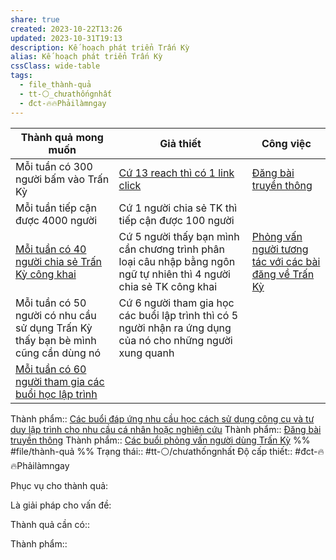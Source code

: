 ```yaml
---
share: true
created: 2023-10-22T13:26
updated: 2023-10-31T19:13
description: Kế hoạch phát triển Trấn Kỳ
alias: Kế hoạch phát triển Trấn Kỳ
cssClass: wide-table
tags:
  - file_thành-quả
  - tt-⚪_chưathốngnhất
  - đct-🔥🔥Phảilàmngay
---
```


 
| Thành quả mong muốn                                                               | Giả thiết                                                                                                            | Công việc                                                                                                                 |
| --------------------------------------------------------------------------------- | -------------------------------------------------------------------------------------------------------------------- | ------------------------------------------------------------------------------------------------------------------------- |
| Mỗi tuần có 300 người bấm vào Trấn Kỳ                                             | [Cứ 13 reach thì có 1 link click](../2%20Gi%E1%BA%A3%20thuy%E1%BA%BFt/C%E1%BB%A9%2013%20reach%20th%C3%AC%20c%C3%B3%201%20link%20click.md)                                                                                  | [Đăng bài truyền thông](../4%20Th%C3%A0nh%20ph%E1%BA%A9m/C%C3%A1c%20b%C3%A0i%20vi%E1%BA%BFt%20truy%E1%BB%81n%20th%C3%B4ng%20v%E1%BB%81%20Tr%E1%BA%A5n%20K%E1%BB%B3/index.md)                                                                      |
| Mỗi tuần tiếp cận được 4000 người                                                 | Cứ 1 người chia sẻ TK thì tiếp cận được 100 người                                                                    |                                                                                                                           |
| [Mỗi tuần có 40 người chia sẻ Trấn Kỳ công khai](./M%E1%BB%97i%20tu%E1%BA%A7n%20c%C3%B3%2040%20ng%C6%B0%E1%BB%9Di%20chia%20s%E1%BA%BB%20Tr%E1%BA%A5n%20K%E1%BB%B3%20c%C3%B4ng%20khai.md)                                | Cứ 5 người thấy bạn mình cần chương trình phân loại câu nhập bằng ngôn ngữ tự nhiên thì 4 người chia sẻ TK công khai | [Phỏng vấn người tương tác với các bài đăng về Trấn Kỳ](../4%20Th%C3%A0nh%20ph%E1%BA%A9m/C%C3%A1c%20bu%E1%BB%95i%20ph%E1%BB%8Fng%20v%E1%BA%A5n%20ng%C6%B0%E1%BB%9Di%20d%C3%B9ng%20Tr%E1%BA%A5n%20K%E1%BB%B3/K%E1%BA%BF%20ho%E1%BA%A1ch%20ph%E1%BB%8Fng%20v%E1%BA%A5n%20ng%C6%B0%E1%BB%9Di%20t%C6%B0%C6%A1ng%20t%C3%A1c%20v%E1%BB%9Bi%20c%C3%A1c%20b%C3%A0i%20%C4%91%C4%83ng%20v%E1%BB%81%20Tr%E1%BA%A5n%20K%E1%BB%B3.md) | 
| Mỗi tuần có 50 người có nhu cầu sử dụng Trấn Kỳ thấy bạn bè mình cũng cần dùng nó | Cứ 6 người tham gia học các buổi lập trình thì có 5 người nhận ra ứng dụng của nó cho những người xung quanh         |                                                                                                                           |
| [Mỗi tuần có 60 người tham gia các buổi học lập trình](../../C%C3%A1c%20bu%E1%BB%95i%20%C4%91%C3%A1p%20%E1%BB%A9ng%20nhu%20c%E1%BA%A7u%20h%E1%BB%8Dc%20c%C3%A1ch%20s%E1%BB%AD%20d%E1%BB%A5ng%20c%C3%B4ng%20c%E1%BB%A5%20v%C3%A0%20t%C6%B0%20duy%20l%E1%BA%ADp%20tr%C3%ACnh%20cho%20nhu%20c%E1%BA%A7u%20c%C3%A1%20nh%C3%A2n%20ho%E1%BA%B7c%20nghi%C3%AAn%20c%E1%BB%A9u/3%20Th%C3%A0nh%20qu%E1%BA%A3%20mong%20mu%E1%BB%91n/M%E1%BB%97i%20tu%E1%BA%A7n%20c%C3%B3%2060%20ng%C6%B0%E1%BB%9Di%20tham%20gia%20c%C3%A1c%20bu%E1%BB%95i%20h%E1%BB%8Dc%20l%E1%BA%ADp%20tr%C3%ACnh.md)                          |                                                                                                                      |                                                                                                                           |

Thành phẩm:: [Các buổi đáp ứng nhu cầu học cách sử dụng công cụ và tư duy lập trình cho nhu cầu cá nhân hoặc nghiên cứu](../../C%C3%A1c%20bu%E1%BB%95i%20%C4%91%C3%A1p%20%E1%BB%A9ng%20nhu%20c%E1%BA%A7u%20h%E1%BB%8Dc%20c%C3%A1ch%20s%E1%BB%AD%20d%E1%BB%A5ng%20c%C3%B4ng%20c%E1%BB%A5%20v%C3%A0%20t%C6%B0%20duy%20l%E1%BA%ADp%20tr%C3%ACnh%20cho%20nhu%20c%E1%BA%A7u%20c%C3%A1%20nh%C3%A2n%20ho%E1%BA%B7c%20nghi%C3%AAn%20c%E1%BB%A9u/9%20Blog/C%C3%A1c%20bu%E1%BB%95i%20%C4%91%C3%A1p%20%E1%BB%A9ng%20nhu%20c%E1%BA%A7u%20h%E1%BB%8Dc%20c%C3%A1ch%20s%E1%BB%AD%20d%E1%BB%A5ng%20c%C3%B4ng%20c%E1%BB%A5%20v%C3%A0%20t%C6%B0%20duy%20l%E1%BA%ADp%20tr%C3%ACnh%20cho%20nhu%20c%E1%BA%A7u%20c%C3%A1%20nh%C3%A2n%20ho%E1%BA%B7c%20nghi%C3%AAn%20c%E1%BB%A9u.md)
Thành phẩm::  [Đăng bài truyền thông](../4%20Th%C3%A0nh%20ph%E1%BA%A9m/C%C3%A1c%20b%C3%A0i%20vi%E1%BA%BFt%20truy%E1%BB%81n%20th%C3%B4ng%20v%E1%BB%81%20Tr%E1%BA%A5n%20K%E1%BB%B3/index.md)
Thành phẩm:: [Các buổi phỏng vấn người dùng Trấn Kỳ](../4%20Th%C3%A0nh%20ph%E1%BA%A9m/C%C3%A1c%20bu%E1%BB%95i%20ph%E1%BB%8Fng%20v%E1%BA%A5n%20ng%C6%B0%E1%BB%9Di%20d%C3%B9ng%20Tr%E1%BA%A5n%20K%E1%BB%B3/index.md)
%%
#file/thành-quả
%%
Trạng thái:: #tt-⚪/chưathốngnhất
Độ cấp thiết:: #đct-🔥🔥Phảilàmngay

Phục vụ cho thành quả:


Là giải pháp cho vấn đề:


Thành quả cần có:: 

Thành phẩm::

